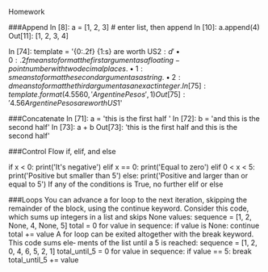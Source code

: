Homework

###Append In [8]: a = [1, 2, 3] # enter list, then append In [10]: a.append(4) Out[11]: [1, 2, 3, 4]


In [74]: template = '{0:.2f} {1:s} are worth US${2:d}' • {0:.2f} means to format the first argument as a floating-point number with two decimal places. • {1:s} means to format the second argument as a string. • {2:d} means to format the third argument as an exact integer. In [75]: template.format(4.5560, 'Argentine Pesos', 1) Out[75]: '4.56 Argentine Pesos are worth US$1'

###Concatenate In [71]: a = 'this is the first half ' In [72]: b = 'and this is the second half' In [73]: a + b Out[73]: 'this is the first half and this is the second half'

###Control Flow if, elif, and else

if x < 0: print('It's negative') elif x == 0: print('Equal to zero') elif 0 < x < 5: print('Positive but smaller than 5') else: print('Positive and larger than or equal to 5') If any of the conditions is True, no further elif or else

###Loops You can advance a for loop to the next iteration, skipping the remainder of the block, using the continue keyword. Consider this code, which sums up integers in a list and skips None values: sequence = [1, 2, None, 4, None, 5] total = 0 for value in sequence: if value is None: continue total += value A for loop can be exited altogether with the break keyword. This code sums ele‐ ments of the list until a 5 is reached: sequence = [1, 2, 0, 4, 6, 5, 2, 1] total_until_5 = 0 for value in sequence: if value == 5: break total_until_5 += value
